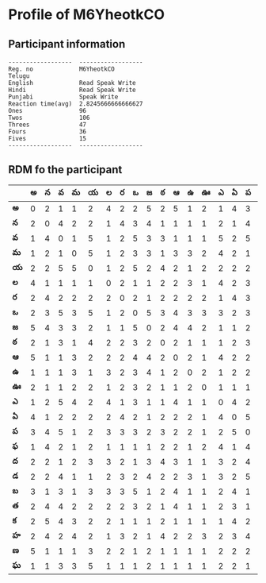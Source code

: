 



# Profile of M6YheotkCO

## Participant information



```
------------------  ------------------
Reg. no             M6YheotkCO
Telugu
English             Read Speak Write
Hindi               Read Speak Write
Punjabi             Speak Write
Reaction time(avg)  2.8245666666666627
Ones                96
Twos                106
Threes              47
Fours               36
Fives               15
------------------  ------------------
```  

## RDM fo the participant
  
  
|       |   అ |   న |   వ |   మ |   య |   ల |   ర |   ఒ |   జ |   ఠ |   ఆ |   ఉ |   ఊ |   ఎ |   ఏ |   ప |   ఫ |   ద |   డ |   బ |   త |   క |   హ |   ణ |   ఘ |
|-------|-----|-----|-----|-----|-----|-----|-----|-----|-----|-----|-----|-----|-----|-----|-----|-----|-----|-----|-----|-----|-----|-----|-----|-----|-----|
| **అ** |   0 |   2 |   1 |   1 |   2 |   4 |   2 |   2 |   5 |   2 |   5 |   1 |   2 |   1 |   4 |   3 |   1 |   2 |   2 |   3 |   2 |   2 |   2 |   5 |   1 |
| **న** |   2 |   0 |   4 |   2 |   2 |   1 |   4 |   3 |   4 |   1 |   1 |   1 |   1 |   2 |   1 |   4 |   4 |   2 |   2 |   1 |   4 |   5 |   4 |   1 |   1 |
| **వ** |   1 |   4 |   0 |   1 |   5 |   1 |   2 |   5 |   3 |   3 |   1 |   1 |   1 |   5 |   2 |   5 |   2 |   1 |   4 |   3 |   4 |   4 |   2 |   1 |   3 |
| **మ** |   1 |   2 |   1 |   0 |   5 |   1 |   2 |   3 |   3 |   1 |   3 |   3 |   2 |   4 |   2 |   1 |   1 |   2 |   1 |   1 |   2 |   3 |   4 |   1 |   3 |
| **య** |   2 |   2 |   5 |   5 |   0 |   1 |   2 |   5 |   2 |   4 |   2 |   1 |   2 |   2 |   2 |   2 |   2 |   3 |   1 |   3 |   2 |   2 |   2 |   3 |   5 |
| **ల** |   4 |   1 |   1 |   1 |   1 |   0 |   2 |   1 |   1 |   2 |   2 |   3 |   1 |   4 |   2 |   3 |   1 |   3 |   2 |   3 |   2 |   2 |   1 |   2 |   1 |
| **ర** |   2 |   4 |   2 |   2 |   2 |   2 |   0 |   2 |   1 |   2 |   2 |   2 |   2 |   1 |   4 |   3 |   1 |   2 |   3 |   3 |   2 |   1 |   3 |   2 |   1 |
| **ఒ** |   2 |   3 |   5 |   3 |   5 |   1 |   2 |   0 |   5 |   3 |   4 |   3 |   3 |   3 |   2 |   3 |   1 |   1 |   2 |   5 |   3 |   1 |   2 |   1 |   1 |
| **జ** |   5 |   4 |   3 |   3 |   2 |   1 |   1 |   5 |   0 |   2 |   4 |   4 |   2 |   1 |   1 |   2 |   1 |   3 |   4 |   1 |   2 |   1 |   1 |   2 |   2 |
| **ఠ** |   2 |   1 |   3 |   1 |   4 |   2 |   2 |   3 |   2 |   0 |   2 |   1 |   1 |   1 |   2 |   3 |   2 |   4 |   2 |   2 |   1 |   2 |   4 |   1 |   1 |
| **ఆ** |   5 |   1 |   1 |   3 |   2 |   2 |   2 |   4 |   4 |   2 |   0 |   2 |   1 |   4 |   2 |   2 |   2 |   3 |   2 |   4 |   4 |   1 |   2 |   1 |   1 |
| **ఉ** |   1 |   1 |   1 |   3 |   1 |   3 |   2 |   3 |   4 |   1 |   2 |   0 |   2 |   1 |   2 |   2 |   1 |   1 |   3 |   1 |   1 |   1 |   2 |   1 |   1 |
| **ఊ** |   2 |   1 |   1 |   2 |   2 |   1 |   2 |   3 |   2 |   1 |   1 |   2 |   0 |   1 |   1 |   1 |   2 |   1 |   1 |   1 |   1 |   1 |   3 |   1 |   1 |
| **ఎ** |   1 |   2 |   5 |   4 |   2 |   4 |   1 |   3 |   1 |   1 |   4 |   1 |   1 |   0 |   4 |   2 |   4 |   3 |   3 |   2 |   2 |   1 |   2 |   2 |   2 |
| **ఏ** |   4 |   1 |   2 |   2 |   2 |   2 |   4 |   2 |   1 |   2 |   2 |   2 |   1 |   4 |   0 |   5 |   1 |   2 |   2 |   4 |   3 |   4 |   3 |   2 |   2 |
| **ప** |   3 |   4 |   5 |   1 |   2 |   3 |   3 |   3 |   2 |   3 |   2 |   2 |   1 |   2 |   5 |   0 |   4 |   4 |   5 |   1 |   1 |   2 |   4 |   2 |   1 |
| **ఫ** |   1 |   4 |   2 |   1 |   2 |   1 |   1 |   1 |   1 |   2 |   2 |   1 |   2 |   4 |   1 |   4 |   0 |   2 |   1 |   1 |   2 |   3 |   3 |   1 |   4 |
| **ద** |   2 |   2 |   1 |   2 |   3 |   3 |   2 |   1 |   3 |   4 |   3 |   1 |   1 |   3 |   2 |   4 |   2 |   0 |   2 |   2 |   2 |   1 |   2 |   4 |   3 |
| **డ** |   2 |   2 |   4 |   1 |   1 |   2 |   3 |   2 |   4 |   2 |   2 |   3 |   1 |   3 |   2 |   5 |   1 |   2 |   0 |   1 |   2 |   2 |   3 |   2 |   3 |
| **బ** |   3 |   1 |   3 |   1 |   3 |   3 |   3 |   5 |   1 |   2 |   4 |   1 |   1 |   2 |   4 |   1 |   1 |   2 |   1 |   0 |   2 |   1 |   2 |   2 |   2 |
| **త** |   2 |   4 |   4 |   2 |   2 |   2 |   2 |   3 |   2 |   1 |   4 |   1 |   1 |   2 |   3 |   1 |   2 |   2 |   2 |   2 |   0 |   1 |   4 |   3 |   2 |
| **క** |   2 |   5 |   4 |   3 |   2 |   2 |   1 |   1 |   1 |   2 |   1 |   1 |   1 |   1 |   4 |   2 |   3 |   1 |   2 |   1 |   1 |   0 |   3 |   1 |   1 |
| **హ** |   2 |   4 |   2 |   4 |   2 |   1 |   3 |   2 |   1 |   4 |   2 |   2 |   3 |   2 |   3 |   4 |   3 |   2 |   3 |   2 |   4 |   3 |   0 |   2 |   2 |
| **ణ** |   5 |   1 |   1 |   1 |   3 |   2 |   2 |   1 |   2 |   1 |   1 |   1 |   1 |   2 |   2 |   2 |   1 |   4 |   2 |   2 |   3 |   1 |   2 |   0 |   3 |
| **ఘ** |   1 |   1 |   3 |   3 |   5 |   1 |   1 |   1 |   2 |   1 |   1 |   1 |   1 |   2 |   2 |   1 |   4 |   3 |   3 |   2 |   2 |   1 |   2 |   3 |   0 |